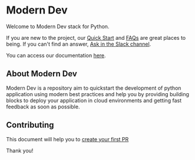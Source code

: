 # Modern Dev

Welcome to Modern Dev stack for Python.

If you are new to the project, our [Quick Start]() and [FAQs]() are great places to being. If you can't find an answer, [Ask in the Slack channel]().

You can access our documentation [here](github.com/modern-dev/docs).

## About Modern Dev

Modern Dev is a repository aim to quickstart the development of python application using modern best practices and help you by providing building blocks to deploy your application in cloud environments and getting fast feedback as soon as possible.

## Contributing

This document will help you to [create your first PR]()

Thank you!